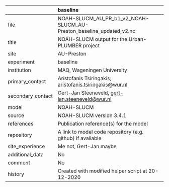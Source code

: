 |                   | baseline                                                            |
|:------------------|:--------------------------------------------------------------------|
| file              | NOAH-SLUCM_AU_PR_b1_v2_NOAH-SLUCM_AU-Preston_baseline_updated_v2.nc |
| title             | NOAH-SLUCM output for the Urban-PLUMBER project                     |
| site              | AU-Preston                                                          |
| experiment        | baseline                                                            |
| institution       | MAQ, Wageningen University                                          |
| primary_contact   | Aristofanis Tsiringakis, aristofanis.tsiringakis@wur.nl             |
| secondary_contact | Gert-Jan Steeneveld, gert-jan.steeneveld@wur.nl                     |
| model             | NOAH-SLUCM                                                          |
| source            | NOAH-SLUCM version 3.4.1                                            |
| references        | Publication reference(s) for the model                              |
| repository        | A link to model code repository (e.g. github) if available          |
| site_experience   | Me not, Gert-Jan maybe                                              |
| additional_data   | No                                                                  |
| comment           | No                                                                  |
| history           | Created with modified helper script at 20-12-2020                   |
